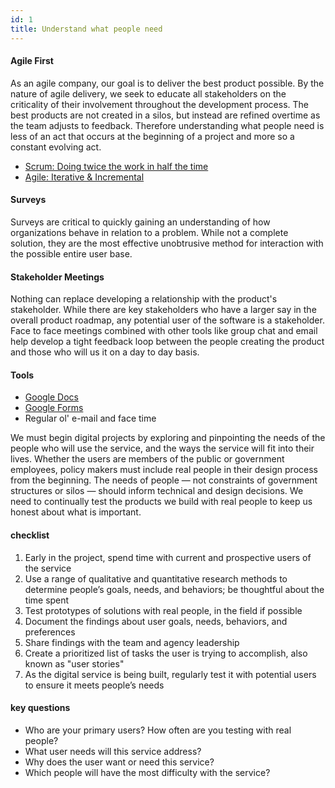 ```yaml
---
id: 1
title: Understand what people need
---
```


#### Agile First
As an agile company, our goal is to deliver the best product possible.  By the nature of agile delivery, we seek to educate all stakeholders on the criticality of their involvement throughout the development process.  The best products are not created in a silos, but instead are refined overtime as the team adjusts to feedback.  Therefore understanding what people need is less of an act that occurs  at the beginning of a project and more so a constant evolving act.  

- [Scrum: Doing twice the work in half the time](http://www.amazon.com/Scrum-Doing-Twice-Work-Half/dp/038534645X/ref=sr_1_1?ie=UTF8&qid=1430238726&sr=8-1)
- [Agile: Iterative & Incremental](http://www.mountaingoatsoftware.com/blog/agile-needs-to-be-both-iterative-and-incremental)

#### Surveys
Surveys are critical to quickly gaining an understanding of how  organizations behave in relation to a problem.  While not a complete solution, they are the most effective unobtrusive method for interaction with the possible entire user base.

#### Stakeholder Meetings
Nothing can replace developing a relationship with the product's stakeholder.  While there are key stakeholders who have a larger say in the overall product roadmap, any potential user of the software is a stakeholder.  Face to face meetings combined with other tools like group chat and email help develop a tight feedback loop between the people creating the product and those who will us it on a day to day basis.

#### Tools

- [Google Docs](https://docs.google.com)
- [Google Forms](https://www.google.com/forms/about/)
- Regular ol' e-mail and face time


We must begin digital projects by exploring and pinpointing the needs of the people who will use the service, and the ways the service will fit into their lives. Whether the users are members of the public or government employees, policy makers must include real people in their design process from the beginning. The needs of people — not constraints of government structures or silos — should inform technical and design decisions. We need to continually test the products we build with real people to keep us honest about what is important.

#### checklist
1. Early in the project, spend time with current and prospective users of the service
2. Use a range of qualitative and quantitative research methods to determine people’s goals, needs, and behaviors; be thoughtful about the time spent
3. Test prototypes of solutions with real people, in the field if possible
4. Document the findings about user goals, needs, behaviors, and preferences
5. Share findings with the team and agency leadership
6. Create a prioritized list of tasks the user is trying to accomplish, also known as "user stories"
7. As the digital service is being built, regularly test it with potential users to ensure it meets people’s needs

#### key questions
- Who are your primary users? How often are you testing with real people?
- What user needs will this service address?
- Why does the user want or need this service?
- Which people will have the most difficulty with the service?
